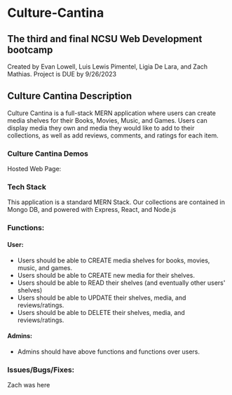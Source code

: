# Culture-Cantina
## The third and final NCSU Web Development bootcamp
Created by Evan Lowell, Luis Lewis Pimentel, Ligia De Lara, and Zach Mathias. Project is DUE by 9/26/2023

## Culture Cantina Description
Culture Cantina is a full-stack MERN application where users can create media shelves for their Books, Movies, Music, and Games. Users can display media they own and media they would like to add to their collections, as well as add reviews, comments, and ratings for each item.

### Culture Cantina Demos
Hosted Web Page:

### Tech Stack
This application is a standard MERN Stack. Our collections are contained in Mongo DB, and powered with Express, React, and Node.js

### Functions:
#### User:
* Users should be able to CREATE media shelves for books, movies, music, and games.
* Users should be able to CREATE new media for their shelves.
* Users should be able to READ their shelves (and eventually other users' shelves)
* Users should be able to UPDATE their shelves, media, and reviews/ratings.
* Users should be able to DELETE their shelves, media, and reviews/ratings.

#### Admins:
* Admins should have above functions and functions over users.

### Issues/Bugs/Fixes:
Zach was here
